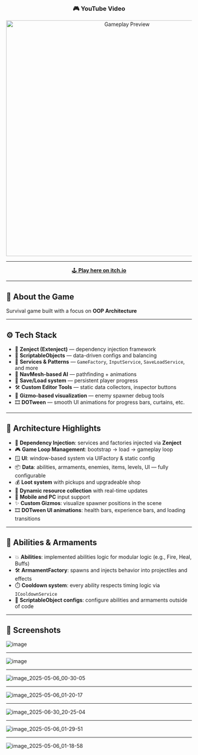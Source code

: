 <h3 align="center">🎮 YouTube Video</h3>

<p align="center">
  <a href="https://www.youtube.com/watch?v=sJSaMWdhqy8" target="_blank">
    <img src="https://img.youtube.com/vi/sJSaMWdhqy8/maxresdefault.jpg" width="640" alt="Gameplay Preview"/>
  </a>
</p>

---

<p align="center">
  <a href="https://olsney.itch.io/dynasty-survivors" target="_blank">
    🕹️ <strong>Play here on itch.io</strong>
  </a>
</p>

---

## 📝 About the Game

Survival game built with a focus on **OOP Architecture**

---

## ⚙️ Tech Stack

- 🧩 **Zenject (Extenject)** — dependency injection framework  
- 🧾 **ScriptableObjects** — data-driven configs and balancing  
- 🔄 **Services & Patterns** — `GameFactory`, `InputService`, `SaveLoadService`, and more  
- 🤖 **NavMesh-based AI** — pathfinding + animations  
- 💾 **Save/Load system** — persistent player progress  
- 🛠️ **Custom Editor Tools** — static data collectors, inspector buttons  
- 🧭 **Gizmo-based visualization** — enemy spawner debug tools  
- 🎞️ **DOTween** — smooth UI animations for progress bars, curtains, etc.

---

## 🧱 Architecture Highlights

- 🧠 **Dependency Injection**: services and factories injected via **Zenject**  
- 🎮 **Game Loop Management**: bootstrap → load → gameplay loop  
- 🪟 **UI**: window-based system via UIFactory & static config  
- 📦 **Data**: abilities, armaments, enemies, items, levels, UI — fully configurable  
- 💰 **Loot system** with pickups and upgradeable shop  
- 🧃 **Dynamic resource collection** with real-time updates  
- 📱 **Mobile and PC** input support  
- ✨ **Custom Gizmos**: visualize spawner positions in the scene  
- 🎞️ **DOTween UI animations**: health bars, experience bars, and loading transitions

---

## 🧠 Abilities & Armaments

- 💥 **Abilities**: implemented abilities logic for modular logic (e.g., Fire, Heal, Buffs)  
- 🛠️ **ArmamentFactory**: spawns and injects behavior into projectiles and effects  
- ⏱️ **Cooldown system**: every ability respects timing logic via `ICooldownService`  
- 🧾 **ScriptableObject configs**: configure abilities and armaments outside of code  

---

## 📸 Screenshots

![image](https://github.com/user-attachments/assets/bbe80ad1-68e8-49cc-9724-f20433ba9cbc)

---


![image](https://github.com/user-attachments/assets/cb0dcba6-0d56-4fb8-ac98-f693882be550)

---

![image_2025-05-06_00-30-05](https://github.com/user-attachments/assets/71c226e3-42b9-45a7-a1c6-d1458244ba32)

---

![image_2025-05-06_01-20-17](https://github.com/user-attachments/assets/0046aa77-4f5c-4c90-a4c9-16102eed13f8)

---

![image_2025-06-30_20-25-04](https://github.com/user-attachments/assets/5b165108-b650-4e6e-8e1f-f66ca55aafbb)

---


![image_2025-05-06_01-29-51](https://github.com/user-attachments/assets/d1c26e58-c124-4c59-afa6-fe00b2de4ed7)

---

![image_2025-05-06_01-18-58](https://github.com/user-attachments/assets/d24facda-3e1d-4559-a11e-f357c1446e85)

